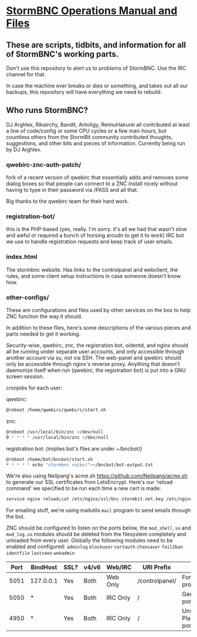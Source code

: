 # [StormBNC Operations Manual and Files](<https://stormbit.net/help/stormbnc>)

## These are scripts, tidbits, and information for all of StormBNC's working parts.

Don't use this repository to alert us to problems of StormBNC. Use the IRC channel for that.

In case the machine ever breaks or dies or something, and takes out all our backups, this repository will have everything we need to rebuild.

## Who runs StormBNC?

DJ Arghlex, Rikairchy, Bandit, Antoligy, ReimuHakurei all contributed at least a line of code/config or some CPU cycles or a few man-hours, but countless others from the StormBit community contributed thoughts, suggestions, and other bits and pieces of information. Currently being run by DJ Arghlex.


### qwebirc-znc-auth-patch/

fork of a recent version of qwebirc that essentially adds and removes some dialog boxes so that people can connect to a ZNC install nicely without having to type in their password via /PASS and all that.

Big thanks to the qwebirc team for their hard work.

### registration-bot/ 

this is the PHP-based (yes, really. I'm sorry. it's all we had that wasn't slow and awful or required a bunch of horsing aroudn to get it to work) IRC bot we use to handle registration requests and keep track of user emails. 

### index.html

The stormbnc website. Has links to the controlpanel and webclient, the rules, and some client setup instructions in case someone doesn't know how.

### other-configs/ 

These are configurations and files used by other services on the box to help ZNC function the way it should. 

In addition to these files, here's some descriptions of the various pieces and parts needed to get it working.

Security-wise, qwebirc, znc, the registration bot, oidentd, and nginx should all be running under separate user accounts, and only accessible through another account via su, not via SSH. The web-panel and qwebirc should only be accessible through nginx's reverse proxy. Anything that doesn't daemonize itself when run (qwebirc, the registration bot) is put into a GNU screen session.

cronjobs for each user:

qwebirc:
``` bash
@reboot /home/qwebirc/qwebirc/start.sh
```

znc: 
``` bash
@reboot /usr/local/bin/znc >/dev/null
0 * * * * /usr/local/bin/znc >/dev/null
```

registration bot: (implies bot's files are under ~/bncbot/)
``` bash
@reboot /home/bot/bncbot/start.sh
* * * * * echo "stormbnc rocks!">~/bncbot/bot-output.txt
```

We're also using Neilpang's acme.sh https://github.com/Neilpang/acme.sh to generate our SSL certificates from LetsEncrypt. Here's our 'reload command' we specified to be run each time a new cert is made.
``` bash
service nginx reload;cat /etc/nginx/ssl/bnc.stormbit.net.key /etc/nginx/ssl/bnc.stormbit.net.crt /etc/nginx/ssl/bnc.stormbit.net.ca.crt > /home/znc/.znc/znc.pem
```

For emailing stuff, we're using mailutils `mail` program to send emails through the bot.

ZNC should be configured to listen on the ports below, the `mod_shell.so` and `mod_log.so` modules should be deleted from the filesystem completely and unloaded from every user. Globally the following modules need to be enabled and configured: `adminlog` `blockuser` `certauth` `chansaver` `fail2ban` `identfile` `lastseen` `webadmin`



|Port|BindHost|SSL?|v4/v6|Web/IRC|URI Prefix|Notes|
|---|---|---|---|---|---|---|
5051|127.0.0.1|Yes|Both|Web Only|/controlpanel/|For nginx proxy
5050|*|Yes|Both|IRC Only|/|General IRC port
4950|*|Yes|Both|IRC Only|/|Unsupported Plaintext port
